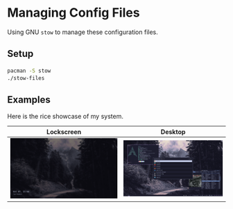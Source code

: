 # Managing Config Files

Using GNU `stow` to manage these configuration files.

## Setup

```bash
pacman -S stow
./stow-files
```
## Examples

Here is the rice showcase of my system.

Lockscreen|Desktop|
:-----------------------------------------------:|:--------------------------------------------------:|
![Lockscreen Screenshot](./assets/lockscreen.png)|![Desktop Environment Screenshot](./assets/rice.png)
